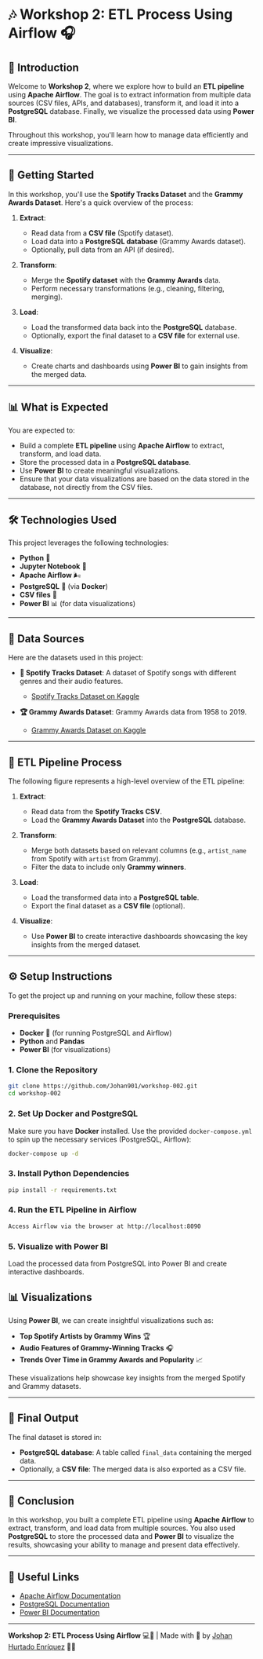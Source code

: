 # 🎶 Workshop 2: ETL Process Using Airflow 🎧

## 📝 Introduction
Welcome to **Workshop 2**, where we explore how to build an **ETL pipeline** using **Apache Airflow**. The goal is to extract information from multiple data sources (CSV files, APIs, and databases), transform it, and load it into a **PostgreSQL** database. Finally, we visualize the processed data using **Power BI**. 

Throughout this workshop, you'll learn how to manage data efficiently and create impressive visualizations. 

---

## 🚀 Getting Started

In this workshop, you'll use the **Spotify Tracks Dataset** and the **Grammy Awards Dataset**. Here's a quick overview of the process:

1. **Extract**:
   - Read data from a **CSV file** (Spotify dataset).
   - Load data into a **PostgreSQL database** (Grammy Awards dataset).
   - Optionally, pull data from an API (if desired).
   
2. **Transform**:
   - Merge the **Spotify dataset** with the **Grammy Awards** data.
   - Perform necessary transformations (e.g., cleaning, filtering, merging).

3. **Load**:
   - Load the transformed data back into the **PostgreSQL** database.
   - Optionally, export the final dataset to a **CSV file** for external use.

4. **Visualize**:
   - Create charts and dashboards using **Power BI** to gain insights from the merged data.

---

## 📊 What is Expected

You are expected to:
- Build a complete **ETL pipeline** using **Apache Airflow** to extract, transform, and load data.
- Store the processed data in a **PostgreSQL database**.
- Use **Power BI** to create meaningful visualizations.
- Ensure that your data visualizations are based on the data stored in the database, not directly from the CSV files.

---

## 🛠️ Technologies Used

This project leverages the following technologies:

- **Python** 🐍
- **Jupyter Notebook** 📓
- **Apache Airflow** 🌬️
- **PostgreSQL** 🐘 (via **Docker**)
- **CSV files** 📑
- **Power BI** 📊 (for data visualizations)

---

## 📂 Data Sources

Here are the datasets used in this project:

- **🎹 Spotify Tracks Dataset**: A dataset of Spotify songs with different genres and their audio features.
  - [Spotify Tracks Dataset on Kaggle](https://www.kaggle.com/datasets/maharshipandya/-spotify-tracks-dataset)

- **🏆 Grammy Awards Dataset**: Grammy Awards data from 1958 to 2019.
  - [Grammy Awards Dataset on Kaggle](https://www.kaggle.com/datasets/unanimad/grammy-awards)

---

## 🔄 ETL Pipeline Process

The following figure represents a high-level overview of the ETL pipeline:

1. **Extract**: 
   - Read data from the **Spotify Tracks CSV**.
   - Load the **Grammy Awards Dataset** into the **PostgreSQL** database.

2. **Transform**:
   - Merge both datasets based on relevant columns (e.g., `artist_name` from Spotify with `artist` from Grammy).
   - Filter the data to include only **Grammy winners**.

3. **Load**:
   - Load the transformed data into a **PostgreSQL table**.
   - Export the final dataset as a **CSV file** (optional).

4. **Visualize**:
   - Use **Power BI** to create interactive dashboards showcasing the key insights from the merged dataset.

---

## ⚙️ Setup Instructions

To get the project up and running on your machine, follow these steps:

### Prerequisites
- **Docker** 🐳 (for running PostgreSQL and Airflow)
- **Python** and **Pandas**
- **Power BI** (for visualizations)
  
### 1. Clone the Repository
```bash
git clone https://github.com/Johan901/workshop-002.git
cd workshop-002
```

### 2. Set Up Docker and PostgreSQL
Make sure you have **Docker** installed. Use the provided `docker-compose.yml` to spin up the necessary services (PostgreSQL, Airflow):

```bash
docker-compose up -d
```

### 3. Install Python Dependencies
```bash
pip install -r requirements.txt
```

### 4. Run the ETL Pipeline in Airflow
```bash
Access Airflow via the browser at http://localhost:8090
```
### 5. Visualize with Power BI
Load the processed data from PostgreSQL into Power BI and create interactive dashboards.

## 📊 Visualizations
Using **Power BI**, we can create insightful visualizations such as:

- **Top Spotify Artists by Grammy Wins** 🏆
- **Audio Features of Grammy-Winning Tracks** 🎧
- **Trends Over Time in Grammy Awards and Popularity** 📈

These visualizations help showcase key insights from the merged Spotify and Grammy datasets.

---

## 💾 Final Output
The final dataset is stored in:

- **PostgreSQL database**: A table called `final_data` containing the merged data.
- Optionally, a **CSV file**: The merged data is also exported as a CSV file.

---

## 🌟 Conclusion
In this workshop, you built a complete ETL pipeline using **Apache Airflow** to extract, transform, and load data from multiple sources. You also used **PostgreSQL** to store the processed data and **Power BI** to visualize the results, showcasing your ability to manage and present data effectively.

---

## 🔗 Useful Links
- [Apache Airflow Documentation](https://airflow.apache.org/docs/)
- [PostgreSQL Documentation](https://www.postgresql.org/docs/)
- [Power BI Documentation](https://docs.microsoft.com/en-us/power-bi/)

---

**Workshop 2: ETL Process Using Airflow** 💻🚀 | Made with 💙 by [Johan Hurtado Enríquez](https://github.com/Johan901) 👨‍💻
